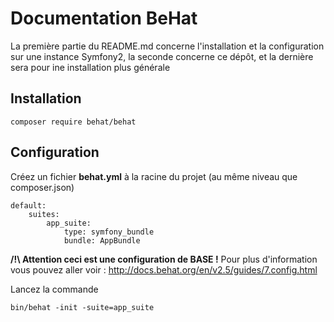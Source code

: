 Documentation BeHat
========================

La première partie du README.md concerne l'installation et la configuration sur une instance Symfony2, 
la seconde concerne ce dépôt, et la dernière sera pour ine installation plus générale

Installation
------------

    composer require behat/behat

Configuration
-------------

Créez un fichier **behat.yml** à la racine du projet (au même niveau que composer.json) 

    default:
        suites:
            app_suite:
                type: symfony_bundle
                bundle: AppBundle
                
**/!\ Attention ceci est une configuration de BASE !**
Pour plus d'information vous pouvez aller voir : http://docs.behat.org/en/v2.5/guides/7.config.html

Lancez la commande

    bin/behat -init -suite=app_suite
